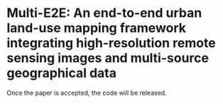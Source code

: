 # Multi-E2E: An end-to-end urban land-use mapping framework integrating high-resolution remote sensing images and multi-source geographical data

Once the paper is accepted, the code will be released.
